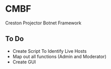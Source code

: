# CMBF
Creston Projector Botnet Framework
## To Do
- Create Script To Identify Live Hosts
- Map out all functions (Admin and Moderator)
- Create GUI
